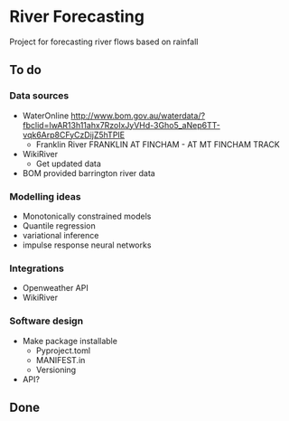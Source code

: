 # River Forecasting
Project for forecasting river flows based on rainfall


## To do

### Data sources

- WaterOnline http://www.bom.gov.au/waterdata/?fbclid=IwAR13h11ahx7RzoIxJyVHd-3Gho5_aNep6TT-vqk6Arp8CFyCzDijZ5hTPIE
  - Franklin River FRANKLIN AT FINCHAM - AT MT FINCHAM TRACK
- WikiRiver
  - Get updated data
- BOM provided barrington river data

### Modelling ideas

- Monotonically constrained models
- Quantile regression
- variational inference
- impulse response neural networks


### Integrations

- Openweather API
- WikiRiver


### Software design

- Make package installable
  - Pyproject.toml
  - MANIFEST.in
  - Versioning
- API?



## Done